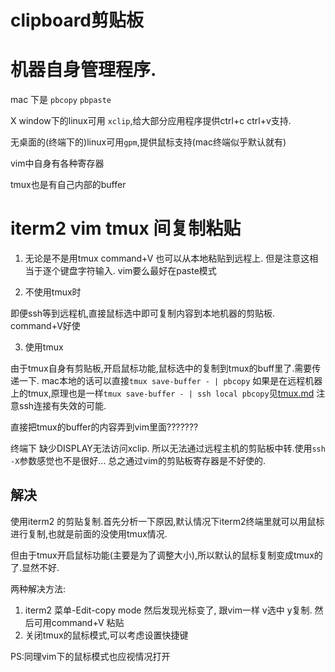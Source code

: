 # clipboard剪贴板

# 机器自身管理程序.

mac 下是 `pbcopy` `pbpaste`

X window下的linux可用 `xclip`,给大部分应用程序提供ctrl+c ctrl+v支持. 

无桌面的(终端下的)linux可用`gpm`,提供鼠标支持(mac终端似乎默认就有)

vim中自身有各种寄存器

tmux也是有自己内部的buffer

# iterm2 vim tmux 间复制粘贴

1. 无论是不是用tmux
command+V 也可以从本地粘贴到远程上. 但是注意这相当于逐个键盘字符输入. vim要么最好在paste模式

2. 不使用tmux时

即便ssh等到远程机,直接鼠标选中即可复制内容到本地机器的剪贴板. command+V好使

3. 使用tmux

由于tmux自身有剪贴板,开启鼠标功能,鼠标选中的复制到tmux的buff里了.需要传递一下.
mac本地的话可以直接`tmux save-buffer - | pbcopy`
如果是在远程机器上的tmux,原理也是一样`tmux save-buffer - | ssh local pbcopy`见[tmux.md](tmux.md)
注意ssh连接有失效的可能.


直接把tmux的buffer的内容弄到vim里面???????

终端下 缺少DISPLAY无法访问xclip. 所以无法通过远程主机的剪贴板中转.使用`ssh -X`参数感觉也不是很好... 
总之通过vim的剪贴板寄存器是不好使的.


## 解决
使用iterm2 的剪贴复制.首先分析一下原因,默认情况下iterm2终端里就可以用鼠标进行复制,也就是前面的没使用tmux情况.

但由于tmux开启鼠标功能(主要是为了调整大小),所以默认的鼠标复制变成tmux的了.显然不好.

两种解决方法:
1. iterm2 菜单-Edit-copy mode  然后发现光标变了, 跟vim一样 v选中 y复制. 然后可用command+V 粘贴
2. 关闭tmux的鼠标模式,可以考虑设置快捷键

PS:同理vim下的鼠标模式也应视情况打开




